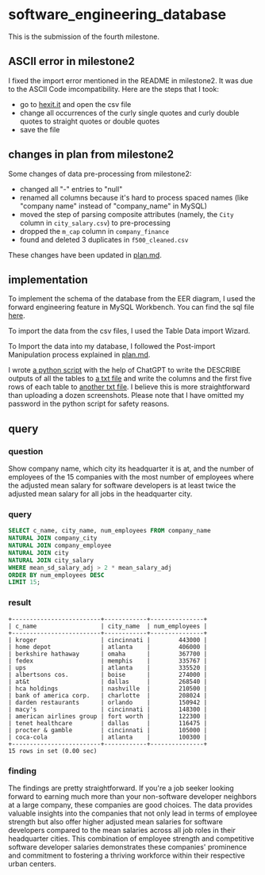 # software_engineering_database

This is the submission of the fourth milestone.

## ASCII error in milestone2

I fixed the import error mentioned in the README in milestone2. It was due to the ASCII Code imcompatibility. Here are the steps that I took:

- go to [hexit.it](https://hexed.it/) and open the csv file
- change all occurrences of the curly single quotes and curly double quotes to  straight quotes or double quotes
- save the file

## changes in plan from milestone2

Some changes of data pre-processing from milestone2:

- changed all "-" entries to "null"
- renamed all columns because it's hard to process spaced names (like "company name" instead of "company_name" in MySQL)
- moved the step of parsing composite attributes (namely, the `City` column in `city_salary.csv`) to pre-processing
- dropped the `m_cap` column in `company_finance`
- found and deleted 3 duplicates in `f500_cleaned.csv`

These changes have been updated in [plan.md](/plan.md).


## implementation

To implement the schema of the database from the EER diagram, I used the forward engineering feature in MySQL Workbench. You can find the sql file [here](init.sql).

To import the data from the csv files, I used the Table Data import Wizard.

To Import the data into my database, I followed the Post-import Manipulation process explained in [plan.md](/plan.md).

I wrote [a python script](/brief.py) with the help of ChatGPT to write the DESCRIBE outputs of all the tables to [a txt file](/describes.txt) and write the columns and the first five rows of each table to [another txt file](/first_five_rows.txt). I believe this is more straightforward than uploading a dozen screenshots. Please note that I have omitted my password in the python script for safety reasons.

## query

### question

Show company name, which city its headquarter it is at, and the number of employees of the 15 companies with the most number of employees where the adjusted mean salary for software developers is at least twice the adjusted mean salary for all jobs in the headquarter city.

### query

```sql
SELECT c_name, city_name, num_employees FROM company_name
NATURAL JOIN company_city
NATURAL JOIN company_employee
NATURAL JOIN city
NATURAL JOIN city_salary
WHERE mean_sd_salary_adj > 2 * mean_salary_adj
ORDER BY num_employees DESC
LIMIT 15;
```

### result

```
+-------------------------+------------+---------------+
| c_name                  | city_name  | num_employees |
+-------------------------+------------+---------------+
| kroger                  | cincinnati |        443000 |
| home depot              | atlanta    |        406000 |
| berkshire hathaway      | omaha      |        367700 |
| fedex                   | memphis    |        335767 |
| ups                     | atlanta    |        335520 |
| albertsons cos.         | boise      |        274000 |
| at&t                    | dallas     |        268540 |
| hca holdings            | nashville  |        210500 |
| bank of america corp.   | charlotte  |        208024 |
| darden restaurants      | orlando    |        150942 |
| macy's                  | cincinnati |        148300 |
| american airlines group | fort worth |        122300 |
| tenet healthcare        | dallas     |        116475 |
| procter & gamble        | cincinnati |        105000 |
| coca-cola               | atlanta    |        100300 |
+-------------------------+------------+---------------+
15 rows in set (0.00 sec)
```

### finding

The findings are pretty straightforward. If you're a job seeker looking forward to earning much more than your non-software developer neighbors at a large company, these companies are good choices. The data provides valuable insights into the companies that not only lead in terms of employee strength but also offer higher adjusted mean salaries for software developers compared to the mean salaries across all job roles in their headquarter cities. This combination of employee strength and competitive software developer salaries demonstrates these companies' prominence and commitment to fostering a thriving workforce within their respective urban centers.
